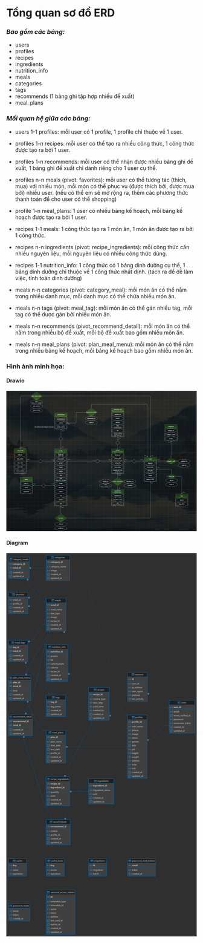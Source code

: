 # Tổng quan sơ đồ ERD

### *Bao gồm các bảng:*
- users
- profiles
- recipes
- ingredients
- nutrition_info
- meals
- categories
- tags
- recommends (1 bảng ghi tập hợp nhiều đề xuất)
- meal_plans

### *Mối quan hệ giữa các bảng:*

- users 1-1 profiles: mỗi user có 1 profile, 1 profile chỉ thuộc về 1 user.
  
- profiles 1-n recipes: mỗi user có thể tạo ra nhiều công thức, 1 công thức được tạo ra bởi 1 user.

- profiles 1-n recommends: mỗi user có thể nhận được nhiều bảng ghi đề xuất, 1 bảng ghi đề xuất chỉ dành riêng cho 1 user cụ thể.

- profiles n-n meals (pivot: favorites): mỗi user có thể tương tác (thích, mua) với nhiều món, mỗi món có thể phục vụ (được thích bởi, được mua bởi) nhiều user. (nếu có thể em sẽ mở rộng ra, thêm các phương thức thanh toán để cho user có thể shopping)

- profile 1-n meal_plans: 1 user có nhiều bảng kế hoạch, mỗi bảng kế hoạch được tạo ra bởi 1 user.

- recipes 1-1 meals: 1 công thức tạo ra 1 món ăn, 1 món ăn được tạo ra bởi 1 công thức.

- recipes n-n ingredients (pivot: recipe_ingredients): mỗi công thức cần nhiều nguyên liệu, mỗi nguyên liệu có nhiều công thức dùng.

- recipes 1-1 nutrition_info: 1 công thức có 1 bảng dinh dưỡng cụ thể, 1 bảng dinh dưỡng chỉ thuộc về 1 công thức nhất định. (tách ra để dễ làm việc, tính toán dinh dưỡng)

- meals n-n categories (pivot: category_meal): mỗi món ăn có thể nằm trong nhiều danh mục, mỗi danh mục có thể chứa nhiều món ăn.

- meals n-n tags (pivot: meal_tag): mỗi món ăn có thể gán nhiều tag, mỗi tag có thể được gán bởi nhiều món ăn.

- meals n-n recommends (pivot_recommend_detail): mỗi món ăn có thể nằm trong nhiều bộ đề xuất, mỗi bộ đề xuất bao gồm nhiều món ăn.

- meals n-n meal_plans (pivot: plan_meal_menu): mỗi món ăn có thể nằm trong nhiều bảng kế hoạch, mỗi bảng kế hoạch bao gồm nhiều món ăn.

### Hình ảnh minh họa:

#### **Drawio**
![ERD-Drawio](./public/images/erd.png)

#### **Diagram**
![ERD-Diagram](./public/images/diagram.png)
